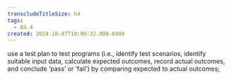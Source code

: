 ```yaml
---
transcludeTitleSize: h4
tags:
  - B4.4
created: 2024-10-07T10:00:32.000-0400
---
```

use a test plan to test programs (i.e., identify test scenarios, identify suitable input data, calculate expected outcomes, record actual outcomes, and conclude ‘pass’ or ‘fail’) by comparing expected to actual outcomes;